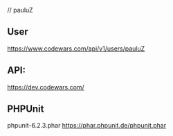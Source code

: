 // pauluZ

User
----
https://www.codewars.com/api/v1/users/pauluZ

API:
----
https://dev.codewars.com/


PHPUnit
-------
phpunit-6.2.3.phar
https://phar.phpunit.de/phpunit.phar
